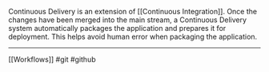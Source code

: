 Continuous Delivery is an extension of [[Continuous Integration]]. Once the changes have been merged into the main stream, a Continuous Delivery system automatically packages the application and prepares it for deployment. This helps avoid human error when packaging the application.

---
[[Workflows]]
#git #github 